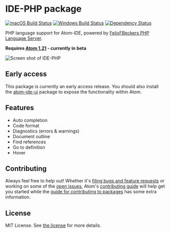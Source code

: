 # IDE-PHP package
[![macOS Build Status](https://travis-ci.org/atom/ide-php.svg?branch=master)](https://travis-ci.org/atom/ide-php) [![Windows Build Status](https://ci.appveyor.com/api/projects/status/99y003ssr76ovd17?svg=true)](https://ci.appveyor.com/project/Atom/ide-php/branch/master) [![Dependency Status](https://david-dm.org/atom/ide-php.svg)](https://david-dm.org/atom/ide-php)

PHP language support for Atom-IDE, powered by [FelixFBeckers PHP Language Server](https://github.com/felixfbecker/php-language-server).

**Requires [Atom 1.21](https://atom.io/beta) - currently in beta**

![Screen shot of IDE-PHP](https://user-images.githubusercontent.com/118951/30307874-5a0b03d6-9736-11e7-84d1-55eafe784cda.png)

## Early access

This package is currently an early access release.  You should also install the [atom-ide-ui](https://atom.io/packages/atom-ide-ui) package to expose the functionality within Atom.

## Features

* Auto completion
* Code format
* Diagnostics (errors & warnings)
* Document outline
* Find references
* Go to definition
* Hover

## Contributing
Always feel free to help out!  Whether it's [filing bugs and feature requests](https://github.com/atom/languageserver-php/issues/new) or working on some of the [open issues](https://github.com/atom/languageserver-php/issues), Atom's [contributing guide](https://github.com/atom/atom/blob/master/CONTRIBUTING.md) will help get you started while the [guide for contributing to packages](https://github.com/atom/atom/blob/master/docs/contributing-to-packages.md) has some extra information.

## License
MIT License.  See [the license](LICENSE.md) for more details.
